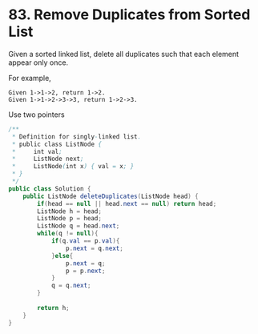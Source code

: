 # 83. Remove Duplicates from Sorted List 

Given a sorted linked list, delete all duplicates such that each element appear only once.

For example,
```
Given 1->1->2, return 1->2.
Given 1->1->2->3->3, return 1->2->3.
```


Use two pointers 
```java
/**
 * Definition for singly-linked list.
 * public class ListNode {
 *     int val;
 *     ListNode next;
 *     ListNode(int x) { val = x; }
 * }
 */
public class Solution {
    public ListNode deleteDuplicates(ListNode head) {
        if(head == null || head.next == null) return head;
        ListNode h = head;
        ListNode p = head;
        ListNode q = head.next;
        while(q != null){
            if(q.val == p.val){
                p.next = q.next;
            }else{
                p.next = q;
                p = p.next;
            }
            q = q.next;
        }
        
        return h;
    }
}
```